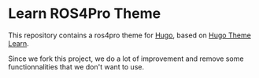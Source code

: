 # Learn ROS4Pro Theme

This repository contains a ros4pro theme for [Hugo](https://gohugo.io/), based on [Hugo Theme Learn](https://github.com/matcornic/hugo-theme-learn).

Since we fork this project, we do a lot of improvement and remove some functionnalities that we don't want to use.